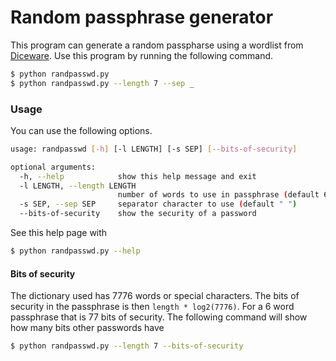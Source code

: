 # Random passphrase generator

This program can generate a random passpharse using a wordlist from [Diceware](http://world.std.com/~reinhold/diceware.wordlist.asc). Use this program by running the following command.
```bash
$ python randpasswd.py
$ python randpasswd.py --length 7 --sep _
```

### Usage

You can use the following options.
```bash
usage: randpasswd [-h] [-l LENGTH] [-s SEP] [--bits-of-security]

optional arguments:
  -h, --help            show this help message and exit
  -l LENGTH, --length LENGTH
                        number of words to use in passphrase (default 6)
  -s SEP, --sep SEP     separator character to use (default " ")
  --bits-of-security    show the security of a password
```
See this help page with
```bash
$ python randpasswd.py --help
```

#### Bits of security

The dictionary used has 7776 words or special characters. The bits of security in the passphrase is then `length * log2(7776)`. For a 6 word passphrase that is 77 bits of security. The following command will show how many bits other passwords have
```bash
$ python randpasswd.py --length 7 --bits-of-security
```

